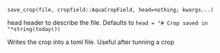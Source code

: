 ```
save_crop(file, cropfield::AquaCropField, head=nothing; kwargs...)
```

head          header to describe the file. Defaults to `head = "# Crop saved in "*string(today())`

Writes the crop into a toml file. Useful after tunning a crop

